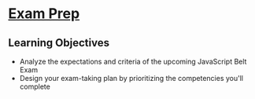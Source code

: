 # [Exam Prep](https://login.codingdojo.com/m/754/16742/124771)

## Learning Objectives

- Analyze the expectations and criteria of the upcoming JavaScript Belt Exam
- Design your exam-taking plan by prioritizing the competencies you'll complete